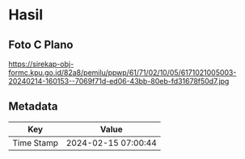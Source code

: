 # Hasil

## Foto C Plano

https://sirekap-obj-formc.kpu.go.id/82a8/pemilu/ppwp/61/71/02/10/05/6171021005003-20240214-160153--7069f71d-ed06-43bb-80eb-fd31678f50d7.jpg


## Metadata

| Key        | Value               |
| ---------- | ------------------- |
| Time Stamp | 2024-02-15 07:00:44 |



